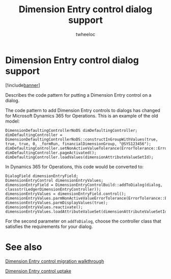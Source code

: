 ﻿---
# required metadata

title: Dimension Entry control dialog support
description: Describes the code pattern for putting a Dimension Entry control on a dialog.
author: twheeloc
manager: AnnBe
ms.date: 04/04/2017
ms.topic: article
ms.prod: 
ms.service: Dynamics365Operations
ms.technology: 

# optional metadata

# ms.search.form: 
# ROBOTS: 
audience: Developer
# ms.devlang: 
# ms.reviewer: robinr
ms.search.scope: AX 7.0.0, Operations
# ms.tgt_pltfrm: 
ms.custom: 26321
ms.assetid: ec5f2f8c-eb9b-4fbe-a388-be145b2bf98b
ms.search.region: Global
# ms.search.industry: 
ms.author: ghenriks
ms.search.validFrom: 2016-02-28
ms.dyn365.ops.version: AX 7.0.0

---

# Dimension Entry control dialog support

[!include[banner](../includes/banner.md)]


Describes the code pattern for putting a Dimension Entry control on a dialog.

The code pattern to add Dimension Entry controls to dialogs has changed for Microsoft Dynamics 365 for Operations. This is an example of the old model:

    DimensionDefaultingControllerNoDS dimDefaultingController;
    dimDefaultingController = DimensionDefaultingControllerNoDS::constructInGroupWithValues(true, true, true, 0, _formRun, financialDimensionGroup, "@SYS123456");
    dimDefaultingController.setNonActiveValueTolerance(ErrorTolerance::Error);
    dimDefaultingController.pageActivated();
    dimDefaultingController.loadValues(dimensionAttributeValueSetId);

In Dynamics 365 for Operations, this code would be converted to:

    DialogField dimensionEntryField;
    DimensionEntryControl dimensionEntryValues;
    dimensionEntryField = DimensionEntryControlBuild::addToDialog(dialog, classstr(LedgerDimensionEntryController));
    dimensionEntryValues = dimensionEntryField.control();
    dimensionEntryValues.parmNonActiveValueErrorTolerance(ErrorTolerance::Error);
    dimensionEntryValues.parmDisplayValues(true);
    dimensionEntryValues.reactivate();
    dimensionEntryValues.loadAttributeValueSet(dimensionAttributeValueSetId);

For the second parameter on `addToDialog`, choose the controller class that satisfies the requirements for your dialog.

# See also

[Dimension Entry control migration walkthrough](dimension-entry-control-migration.md)

[Dimension Entry control uptake](dimension-entry-control-uptake.md)


